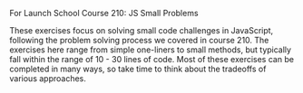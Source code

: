For Launch School
Course 210:
JS Small Problems

These exercises focus on solving small code challenges in JavaScript, following the problem solving process we covered in course 210. The exercises here range from simple one-liners to small methods, but typically fall within the range of 10 - 30 lines of code. Most of these exercises can be completed in many ways, so take time to think about the tradeoffs of various approaches.
